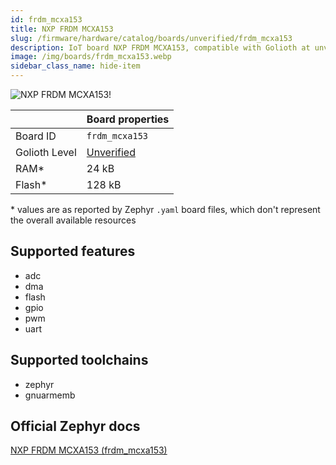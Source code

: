 ```yaml
---
id: frdm_mcxa153
title: NXP FRDM MCXA153
slug: /firmware/hardware/catalog/boards/unverified/frdm_mcxa153
description: IoT board NXP FRDM MCXA153, compatible with Golioth at unverified level.
image: /img/boards/frdm_mcxa153.webp
sidebar_class_name: hide-item
---
```


[//]: # (This is an auto-generated file, do not edit! Changes to it will be lost upon re-generation)

![NXP FRDM MCXA153!](/img/boards/frdm_mcxa153.webp "NXP FRDM MCXA153")

|                | Board properties     |
| -------------  | -------------------- |
| Board ID       | `frdm_mcxa153` |
| Golioth Level  | [Unverified](/firmware/hardware#unverified-boards) |
| RAM*           | 24 kB |
| Flash*         | 128 kB |

\* values are as reported by Zephyr `.yaml` board files, which don't represent the overall available resources



## Supported features

* adc
* dma
* flash
* gpio
* pwm
* uart

## Supported toolchains

* zephyr
* gnuarmemb

## Official Zephyr docs

[NXP FRDM MCXA153 (frdm_mcxa153)](https://docs.zephyrproject.org/latest/boards/nxp/frdm_mcxa153/doc/index.html)
